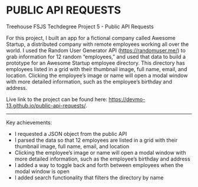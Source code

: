 # PUBLIC API REQUESTS
 Treehouse FSJS Techdegree Project 5 - Public API Requests

For this project, I built an app for a fictional company called Awesome Startup, a distributed company with remote employees working all over the world. I used the Random User Generator API (https://randomuser.me/) to grab information for 12 random “employees,” and used that data to build a prototype for an Awesome Startup employee directory. This directory has employees listed in a grid with their thumbnail image, full name, email, and location. Clicking the employee’s image or name will open a modal window with more detailed information, such as the employee’s birthday and address.

Live link to the project can be found here: https://devmo-13.github.io/public-api-requests/.

---

Key achievements:
- I requested a JSON object from the public API
- I parsed the data so that 12 employees are listed in a grid with their thumbnail image, full name, email, and location
- Clicking the employee’s image or name will open a modal window with more detailed information, such as the employee’s birthday and address
- I added a way to toggle back and forth between employees when the modal window is open
- I added search functionality that filters the directory by name
